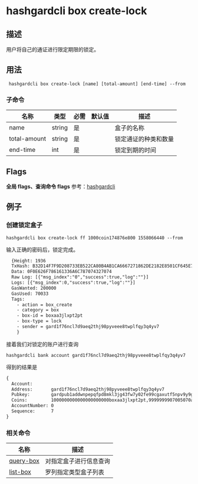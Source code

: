 # hashgardcli box create-lock

## 描述
用户将自己的通证进行限定期限的锁定。
## 用法
```shell
 hashgardcli box create-lock [name] [total-amount] [end-time] --from
```
### 子命令

| 名称         | 类型   | 必需 | 默认值 | 描述                 |
| ------------ | ------ | -------- | ------ | -------------------- |
| name         | string | 是       |        | 盒子的名称       |
| total-amount | string | 是       |        | 锁定通证的种类和数量 |
| end-time     | int    | 是       |        | 锁定到期的时间       |



## Flags

 **全局 flags、查询命令 flags** 参考：[hashgardcli](../README.md)

## 例子
### 创建锁定盒子
```shell
hashgardcli box create-lock ff 1000coin174876e800 1558066440 --from
```
输入正确的密码后，锁定完成。
```txt
  {Height: 1936
  TxHash: B32D14F7F9D208733EB522CA80B4AB1CA6667271862DE2182E8501CF645E763D
  Data: 0F0E626F786161336A6C787074327074
  Raw Log: [{"msg_index":"0","success":true,"log":""}]
  Logs: [{"msg_index":0,"success":true,"log":""}]
  GasWanted: 200000
  GasUsed: 70033
  Tags:
    - action = box_create
    - category = box
    - box-id = boxaa3jlxpt2pt
    - box-type = lock
    - sender = gard1f76ncl7d9aeq2thj98pyveee8twplfqy3q4yv7
    }
```

接着我们对锁定的账户进行查询

```shell
hashgardcli bank account gard1f76ncl7d9aeq2thj98pyveee8twplfqy3q4yv7
```

得到的结果是

```txt
{
  Account:
  Address:       gard1f76ncl7d9aeq2thj98pyveee8twplfqy3q4yv7
  Pubkey:        gardpub1addwnpepqfpd8mkl3jg43fw7y02fe99cgaxutf5npv9y9gx9dvrrcdwl36shv694apw
  Coins:         1000000000000000000000boxaa3jlxpt2pt,9999999907005070apple(coin174876e800)
  AccountNumber: 0
  Sequence:      7
}
```



### 相关命令

| 名称                      | 描述                   |
| ------------------------- | ---------------------- |
| [query-box](query-box.md) | 对指定盒子进行信息查询 |
| [list-box](list-box.md)  | 罗列指定类型盒子列表   |
